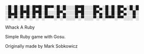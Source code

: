 ░█░█░█░█░█▀█░█▀▀░█░█░░░█▀█░░░█▀▄░█░█░█▀▄░█░█
░█▄█░█▀█░█▀█░█░░░█▀▄░░░█▀█░░░█▀▄░█░█░█▀▄░░█░
░▀░▀░▀░▀░▀░▀░▀▀▀░▀░▀░░░▀░▀░░░▀░▀░▀▀▀░▀▀░░░▀░
                              
                                                                                                            
Whack A Ruby
                                                                                                            
Simple Ruby game with Gosu.

Originally made by Mark Sobkowicz
